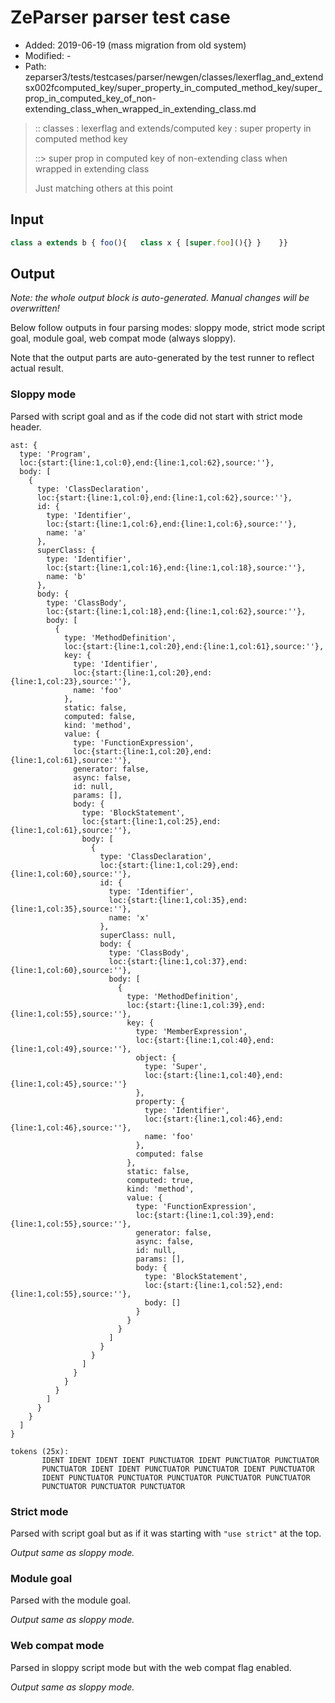 # ZeParser parser test case

- Added: 2019-06-19 (mass migration from old system)
- Modified: -
- Path: zeparser3/tests/testcases/parser/newgen/classes/lexerflag_and_extendsx002fcomputed_key/super_property_in_computed_method_key/super_prop_in_computed_key_of_non-extending_class_when_wrapped_in_extending_class.md

> :: classes : lexerflag and extends/computed key : super property in computed method key
>
> ::> super prop in computed key of non-extending class when wrapped in extending class
>
> Just matching others at this point

## Input

`````js
class a extends b { foo(){   class x { [super.foo](){} }    }}
`````

## Output

_Note: the whole output block is auto-generated. Manual changes will be overwritten!_

Below follow outputs in four parsing modes: sloppy mode, strict mode script goal, module goal, web compat mode (always sloppy).

Note that the output parts are auto-generated by the test runner to reflect actual result.

### Sloppy mode

Parsed with script goal and as if the code did not start with strict mode header.

`````
ast: {
  type: 'Program',
  loc:{start:{line:1,col:0},end:{line:1,col:62},source:''},
  body: [
    {
      type: 'ClassDeclaration',
      loc:{start:{line:1,col:0},end:{line:1,col:62},source:''},
      id: {
        type: 'Identifier',
        loc:{start:{line:1,col:6},end:{line:1,col:6},source:''},
        name: 'a'
      },
      superClass: {
        type: 'Identifier',
        loc:{start:{line:1,col:16},end:{line:1,col:18},source:''},
        name: 'b'
      },
      body: {
        type: 'ClassBody',
        loc:{start:{line:1,col:18},end:{line:1,col:62},source:''},
        body: [
          {
            type: 'MethodDefinition',
            loc:{start:{line:1,col:20},end:{line:1,col:61},source:''},
            key: {
              type: 'Identifier',
              loc:{start:{line:1,col:20},end:{line:1,col:23},source:''},
              name: 'foo'
            },
            static: false,
            computed: false,
            kind: 'method',
            value: {
              type: 'FunctionExpression',
              loc:{start:{line:1,col:20},end:{line:1,col:61},source:''},
              generator: false,
              async: false,
              id: null,
              params: [],
              body: {
                type: 'BlockStatement',
                loc:{start:{line:1,col:25},end:{line:1,col:61},source:''},
                body: [
                  {
                    type: 'ClassDeclaration',
                    loc:{start:{line:1,col:29},end:{line:1,col:60},source:''},
                    id: {
                      type: 'Identifier',
                      loc:{start:{line:1,col:35},end:{line:1,col:35},source:''},
                      name: 'x'
                    },
                    superClass: null,
                    body: {
                      type: 'ClassBody',
                      loc:{start:{line:1,col:37},end:{line:1,col:60},source:''},
                      body: [
                        {
                          type: 'MethodDefinition',
                          loc:{start:{line:1,col:39},end:{line:1,col:55},source:''},
                          key: {
                            type: 'MemberExpression',
                            loc:{start:{line:1,col:40},end:{line:1,col:49},source:''},
                            object: {
                              type: 'Super',
                              loc:{start:{line:1,col:40},end:{line:1,col:45},source:''}
                            },
                            property: {
                              type: 'Identifier',
                              loc:{start:{line:1,col:46},end:{line:1,col:46},source:''},
                              name: 'foo'
                            },
                            computed: false
                          },
                          static: false,
                          computed: true,
                          kind: 'method',
                          value: {
                            type: 'FunctionExpression',
                            loc:{start:{line:1,col:39},end:{line:1,col:55},source:''},
                            generator: false,
                            async: false,
                            id: null,
                            params: [],
                            body: {
                              type: 'BlockStatement',
                              loc:{start:{line:1,col:52},end:{line:1,col:55},source:''},
                              body: []
                            }
                          }
                        }
                      ]
                    }
                  }
                ]
              }
            }
          }
        ]
      }
    }
  ]
}

tokens (25x):
       IDENT IDENT IDENT IDENT PUNCTUATOR IDENT PUNCTUATOR PUNCTUATOR
       PUNCTUATOR IDENT IDENT PUNCTUATOR PUNCTUATOR IDENT PUNCTUATOR
       IDENT PUNCTUATOR PUNCTUATOR PUNCTUATOR PUNCTUATOR PUNCTUATOR
       PUNCTUATOR PUNCTUATOR PUNCTUATOR
`````

### Strict mode

Parsed with script goal but as if it was starting with `"use strict"` at the top.

_Output same as sloppy mode._

### Module goal

Parsed with the module goal.

_Output same as sloppy mode._

### Web compat mode

Parsed in sloppy script mode but with the web compat flag enabled.

_Output same as sloppy mode._
